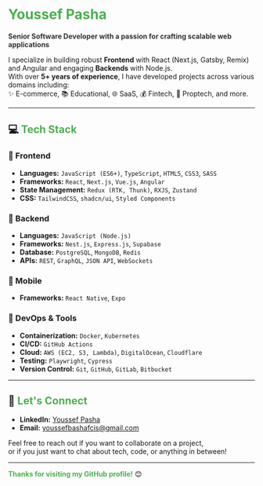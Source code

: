 # <span style="color:#4CAF50;">Youssef Pasha</span>

**<span style="color:#333;">Senior Software Developer with a passion for crafting scalable web applications</span>**

I specialize in building robust **Frontend** with React (Next.js, Gatsby, Remix) and Angular and engaging **Backends** with Node.js.  
With over **5+ years of experience**, I have developed projects across various domains including:  
✨ E-commerce, 📚 Educational, 🌐 SaaS, 💰 Fintech, 🏢 Proptech, and more.

---

## 💻 <span style="color:#4CAF50;">Tech Stack</span>

### 🌟 Frontend
- **Languages:** `JavaScript (ES6+)`, `TypeScript`, `HTML5`, `CSS3`, `SASS`
- **Frameworks:** `React`, `Next.js`, `Vue.js`, `Angular`
- **State Management:** `Redux (RTK, Thunk)`, `RXJS`, `Zustand`
- **CSS:** `TailwindCSS`, `shadcn/ui`, `Styled Components`

### 🔧 Backend
- **Languages:** `JavaScript (Node.js)`
- **Frameworks:** `Nest.js`, `Express.js`, `Supabase`
- **Database:** `PostgreSQL`, `MongoDB`, `Redis`
- **APIs:** `REST`, `GraphQL`, `JSON API`, `WebSockets`

### 📱 Mobile
- **Frameworks:** `React Native`, `Expo`

### 🚀 DevOps & Tools
- **Containerization:** `Docker`, `Kubernetes`
- **CI/CD:** `GitHub Actions`
- **Cloud:** `AWS (EC2, S3, Lambda)`, `DigitalOcean`, `Cloudflare`
- **Testing:** `Playwright`, `Cypress`
- **Version Control:** `Git`, `GitHub`, `GitLab`, `Bitbucket`

---

## 🤝 <span style="color:#4CAF50;">Let's Connect</span>

- **LinkedIn:** [Youssef Pasha](https://www.linkedin.com/in/youssefpasha)
- **Email:** [youssefbashafcis@gmail.com](mailto:youssefbashafcis@gmail.com)

Feel free to reach out if you want to collaborate on a project,  
or if you just want to chat about tech, code, or anything in between!

---

**<span style="color:#4CAF50;">Thanks for visiting my GitHub profile!</span>** 😊
